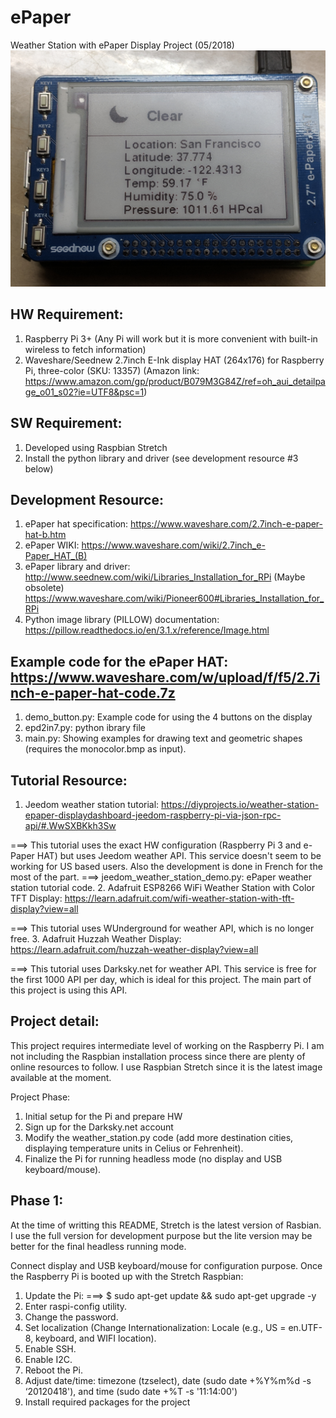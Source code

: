 # ePaper
Weather Station with ePaper Display Project (05/2018)
![text](https://github.com/nsxlai/ePaper/blob/master/IMG_20180611_230516.jpg)

HW Requirement:
---------------
1. Raspberry Pi 3+ (Any Pi will work but it is more convenient with built-in wireless to fetch information)
2. Waveshare/Seednew 2.7inch E-Ink display HAT (264x176) for Raspberry Pi, three-color (SKU: 13357)
(Amazon link: https://www.amazon.com/gp/product/B079M3G84Z/ref=oh_aui_detailpage_o01_s02?ie=UTF8&psc=1)

SW Requirement:
---------------
1. Developed using Raspbian Stretch
2. Install the python library and driver (see development resource #3 below)

Development Resource:
---------------------
1. ePaper hat specification: https://www.waveshare.com/2.7inch-e-paper-hat-b.htm
2. ePaper WIKI: https://www.waveshare.com/wiki/2.7inch_e-Paper_HAT_(B)
3. ePaper library and driver: http://www.seednew.com/wiki/Libraries_Installation_for_RPi (Maybe obsolete)
                              https://www.waveshare.com/wiki/Pioneer600#Libraries_Installation_for_RPi
4. Python image library (PILLOW) documentation: https://pillow.readthedocs.io/en/3.1.x/reference/Image.html

Example code for the ePaper HAT: https://www.waveshare.com/w/upload/f/f5/2.7inch-e-paper-hat-code.7z
--------------------------------
1. demo_button.py: Example code for using the 4 buttons on the display
2. epd2in7.py: python ibrary file
3. main.py: Showing examples for drawing text and geometric shapes (requires the monocolor.bmp as input).

Tutorial Resource:
------------------
1. Jeedom weather station tutorial: https://diyprojects.io/weather-station-epaper-displaydashboard-jeedom-raspberry-pi-via-json-rpc-api/#.WwSXBKkh3Sw

===> This tutorial uses the exact HW configuration (Raspberry Pi 3 and e-Paper HAT) but uses Jeedom weather API. This service doesn't seem to be working for US based users. Also the development is done in French for the most of the part.
===> jeedom_weather_station_demo.py: ePaper weather station tutorial code.
2. Adafruit ESP8266 WiFi Weather Station with Color TFT Display: https://learn.adafruit.com/wifi-weather-station-with-tft-display?view=all

===> This tutorial uses WUnderground for weather API, which is no longer free.
3. Adafruit Huzzah Weather Display: https://learn.adafruit.com/huzzah-weather-display?view=all

===> This tutorial uses Darksky.net for weather API. This service is free for the first 1000 API per day, which is ideal for this project. The main part of this project is using this API.

Project detail:
---------------
This project requires intermediate level of working on the Raspberry Pi. I am not including the Raspbian installation process since
there are plenty of online resources to follow. I use Raspbian Stretch since it is the latest image available at the moment.

   Project Phase:
   1. Initial setup for the Pi and prepare HW
   2. Sign up for the Darksky.net account
   3. Modify the weather_station.py code (add more destination cities, displaying temperature units in Celius or Fehrenheit).
   4. Finalize the Pi for running headless mode (no display and USB keyboard/mouse).


Phase 1:
--------
At the time of writting this README, Stretch is the latest version of Rasbian. I use the full version for development purpose but the lite version may be better for the final headless running mode.

Connect display and USB keyboard/mouse for configuration purpose. Once the Raspberry Pi is booted up with the Stretch Raspbian:
1. Update the Pi: ===> $ sudo apt-get update && sudo apt-get upgrade -y
2. Enter raspi-config utility.
3. Change the password.
4. Set localization (Change Internationalization: Locale (e.g., US = en.UTF-8, keyboard, and WIFI location).
5. Enable SSH.
6. Enable I2C.
7. Reboot the Pi.
8. Adjust date/time: timezone (tzselect), date (sudo date +%Y%m%d -s ‘20120418'), and time (sudo date +%T -s '11:14:00')
9. Install required packages for the project
